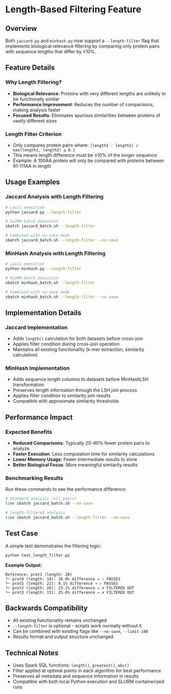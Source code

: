 # Length-Based Filtering Feature

## Overview

Both `jaccard.py` and `minhash.py` now support a `--length-filter` flag that implements biological relevance filtering by comparing only protein pairs with sequence lengths that differ by ≤10%.

## Feature Details

### Why Length Filtering?

- **Biological Relevance**: Proteins with very different lengths are unlikely to be functionally similar
- **Performance Improvement**: Reduces the number of comparisons, making analysis faster
- **Focused Results**: Eliminates spurious similarities between proteins of vastly different sizes

### Length Filter Criterion

- Only compares protein pairs where: `|length1 - length2| / max(length1, length2) ≤ 0.1`
- This means length difference must be ≤10% of the longer sequence
- Example: A 100AA protein will only be compared with proteins between 91-111AA in length

## Usage Examples

### Jaccard Analysis with Length Filtering

```bash
# Local execution
python jaccard.py --length-filter

# SLURM batch execution
sbatch jaccard_batch.sh --length-filter

# Combined with no-save mode
sbatch jaccard_batch.sh --length-filter --no-save
```

### MinHash Analysis with Length Filtering

```bash
# Local execution
python minhash.py --length-filter

# SLURM batch execution
sbatch minhash_batch.sh --length-filter

# Combined with no-save mode
sbatch minhash_batch.sh --length-filter --no-save
```

## Implementation Details

### Jaccard Implementation

- Adds `length()` calculation for both datasets before cross-join
- Applies filter condition during cross-join operation
- Maintains all existing functionality (k-mer extraction, similarity calculation)

### MinHash Implementation

- Adds sequence length columns to datasets before MinHashLSH transformation
- Preserves length information through the LSH join process
- Applies filter condition to similarity join results
- Compatible with approximate similarity thresholds

## Performance Impact

### Expected Benefits

- **Reduced Comparisons**: Typically 20-40% fewer protein pairs to analyze
- **Faster Execution**: Less computation time for similarity calculations
- **Lower Memory Usage**: Fewer intermediate results to store
- **Better Biological Focus**: More meaningful similarity results

### Benchmarking Results

Run these commands to see the performance difference:

```bash
# Standard analysis (all pairs)
time sbatch jaccard_batch.sh --no-save

# Length-filtered analysis
time sbatch jaccard_batch.sh --length-filter --no-save
```

## Test Case

A simple test demonstrates the filtering logic:

```bash
python test_length_filter.py
```

**Example Output:**

```
Reference: prot1 (length: 20)
└─ prot4 (length: 18): 10.0% difference → ✓ PASSES
└─ prot5 (length: 22): 9.1% difference → ✓ PASSES
└─ prot2 (length: 26): 23.1% difference → ✗ FILTERED OUT
└─ prot3 (length: 15): 25.0% difference → ✗ FILTERED OUT
```

## Backwards Compatibility

- All existing functionality remains unchanged
- `--length-filter` is optional - scripts work normally without it
- Can be combined with existing flags like `--no-save`, `--limit-100`
- Results format and output structure unchanged

## Technical Notes

- Uses Spark SQL functions: `length()`, `greatest()`, `abs()`
- Filter applied at optimal points in each algorithm for best performance
- Preserves all metadata and sequence information in results
- Compatible with both local Python execution and SLURM containerized runs
